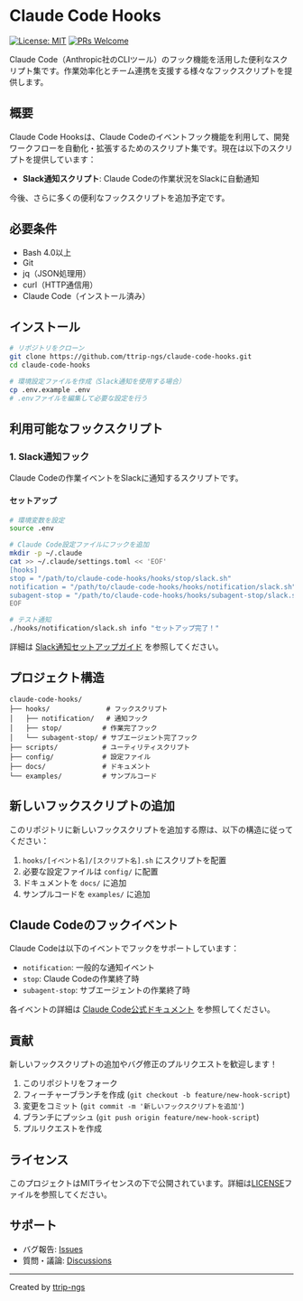 # Claude Code Hooks

[![License: MIT](https://img.shields.io/badge/License-MIT-yellow.svg)](https://opensource.org/licenses/MIT)
[![PRs Welcome](https://img.shields.io/badge/PRs-welcome-brightgreen.svg)](https://github.com/ttrip-ngs/claude-code-hooks/pulls)

Claude Code（Anthropic社のCLIツール）のフック機能を活用した便利なスクリプト集です。作業効率化とチーム連携を支援する様々なフックスクリプトを提供します。

## 概要

Claude Code Hooksは、Claude Codeのイベントフック機能を利用して、開発ワークフローを自動化・拡張するためのスクリプト集です。現在は以下のスクリプトを提供しています：

- **Slack通知スクリプト**: Claude Codeの作業状況をSlackに自動通知

今後、さらに多くの便利なフックスクリプトを追加予定です。

## 必要条件

- Bash 4.0以上
- Git
- jq（JSON処理用）
- curl（HTTP通信用）
- Claude Code（インストール済み）

## インストール

```bash
# リポジトリをクローン
git clone https://github.com/ttrip-ngs/claude-code-hooks.git
cd claude-code-hooks

# 環境設定ファイルを作成（Slack通知を使用する場合）
cp .env.example .env
# .envファイルを編集して必要な設定を行う
```

## 利用可能なフックスクリプト

### 1. Slack通知フック

Claude Codeの作業イベントをSlackに通知するスクリプトです。

#### セットアップ

```bash
# 環境変数を設定
source .env

# Claude Code設定ファイルにフックを追加
mkdir -p ~/.claude
cat >> ~/.claude/settings.toml << 'EOF'
[hooks]
stop = "/path/to/claude-code-hooks/hooks/stop/slack.sh"
notification = "/path/to/claude-code-hooks/hooks/notification/slack.sh"
subagent-stop = "/path/to/claude-code-hooks/hooks/subagent-stop/slack.sh"
EOF

# テスト通知
./hooks/notification/slack.sh info "セットアップ完了！"
```

詳細は [Slack通知セットアップガイド](docs/slack-notification-setup.md) を参照してください。

## プロジェクト構造

```
claude-code-hooks/
├── hooks/              # フックスクリプト
│   ├── notification/   # 通知フック
│   ├── stop/          # 作業完了フック
│   └── subagent-stop/ # サブエージェント完了フック
├── scripts/           # ユーティリティスクリプト
├── config/            # 設定ファイル
├── docs/              # ドキュメント
└── examples/          # サンプルコード
```

## 新しいフックスクリプトの追加

このリポジトリに新しいフックスクリプトを追加する際は、以下の構造に従ってください：

1. `hooks/[イベント名]/[スクリプト名].sh` にスクリプトを配置
2. 必要な設定ファイルは `config/` に配置
3. ドキュメントを `docs/` に追加
4. サンプルコードを `examples/` に追加

## Claude Codeのフックイベント

Claude Codeは以下のイベントでフックをサポートしています：

- `notification`: 一般的な通知イベント
- `stop`: Claude Codeの作業終了時
- `subagent-stop`: サブエージェントの作業終了時

各イベントの詳細は [Claude Code公式ドキュメント](https://docs.anthropic.com/en/docs/claude-code/hooks) を参照してください。

## 貢献

新しいフックスクリプトの追加やバグ修正のプルリクエストを歓迎します！

1. このリポジトリをフォーク
2. フィーチャーブランチを作成 (`git checkout -b feature/new-hook-script`)
3. 変更をコミット (`git commit -m '新しいフックスクリプトを追加'`)
4. ブランチにプッシュ (`git push origin feature/new-hook-script`)
5. プルリクエストを作成

## ライセンス

このプロジェクトはMITライセンスの下で公開されています。詳細は[LICENSE](LICENSE)ファイルを参照してください。

## サポート

- バグ報告: [Issues](https://github.com/ttrip-ngs/claude-code-hooks/issues)
- 質問・議論: [Discussions](https://github.com/ttrip-ngs/claude-code-hooks/discussions)

---

Created by [ttrip-ngs](https://github.com/ttrip-ngs)
